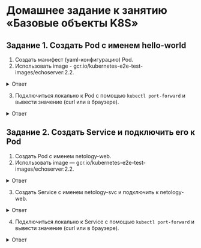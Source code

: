 # Домашнее задание к занятию «Базовые объекты K8S» 

## Задание 1. Создать Pod с именем hello-world

1. Создать манифест (yaml-конфигурацию) Pod.
2. Использовать image - gcr.io/kubernetes-e2e-test-images/echoserver:2.2.

<details>
<summary>Ответ</summary>
<br>

````   
netology@microk8s:~/k8s$ cat pod.yaml 
apiVersion: v1
kind: Pod
metadata:
  name: hello-word
spec:
  containers:
  - name: hello-word
    image: ealen/echo-server:0.8.10
    ports:
    - containerPort: 80
````   
Образ gcr.io/kubernetes-e2e-test-images/echoserver:2.2 не доступен для подключения из вне
вылетает с ошибкой:
 ````   
netology@microk8s:~$ kubectl -n default port-forward pods/hello-word 8080:80 --address 0.0.0.0   
Forwarding from 0.0.0.0:8080 -> 80   
Handling connection for 8080  
E1030 17:30:59.527542    3454 portforward.go:409] an error occurred forwarding 8080 -> 80: error forwarding port 80 to pod 598270c0f71576ee0cca6885167492bd8c6d63990ecc667b0afdd279d67ed04a, uid : failed to execute portforward in network namespace "/var/run/netns/cni-3ad752c2-b924-be3e-1fc6-9947beb6d0e6": failed to connect to localhost:80 inside namespace "598270c0f71576ee0cca6885167492bd8c6d63990ecc667b0afdd279d67ed04a", IPv4: dial tcp4 127.0.0.1:80: connect: connection refused IPv6 dial tcp6 [::1]:80: connect: connection refused 
error: lost connection to pod   

 ````   

</details>    

3. Подключиться локально к Pod с помощью `kubectl port-forward` и вывести значение (curl или в браузере).

<details>
<summary>Ответ</summary>
<br>

````   
netology@microk8s:~/k8s$ kubectl -n default port-forward pods/hello-word 8080:80 --address 0.0.0.0
Forwarding from 0.0.0.0:8080 -> 80
Handling connection for 8080

````   
````   
devops-netology git:(k8s_dz2) ✗ curl 158.160.112.205:8080
{"host":{"hostname":"158.160.112.205","ip":"::ffff:127.0.0.1","ips":[]},"http":{"method":"GET","baseUrl":"","originalUrl":"/","protocol":"http"},"request":{"params":{"0":"/"},"query":{},"cookies":{},"body":{},"headers":{"host":"158.160.112.205:8080","user-agent":"curl/8.1.2","accept":"*/*"}},"environment":{"PATH":"/usr/local/sbin:/usr/local/bin:/usr/sbin:/usr/bin:/sbin:/bin","HOSTNAME":"hello-word","NODE_VERSION":"18.18.2","YARN_VERSION":"1.22.19","KUBERNETES_PORT":"tcp://10.152.183.1:443","KUBERNETES_PORT_443_TCP":"tcp://10.152.183.1:443","KUBERNETES_PORT_443_TCP_PROTO":"tcp","KUBERNETES_PORT_443_TCP_PORT":"443","KUBERNETES_PORT_443_TCP_ADDR":"10.152.183.1","KUBERNETES_SERVICE_HOST":"10.152.183.1","KUBERNETES_SERVICE_PORT":"443","KUBERNETES_SERVICE_PORT_HTTPS":"443","HOME":"/root"}}%
````   

</details>  

## Задание 2. Создать Service и подключить его к Pod

1. Создать Pod с именем netology-web.
2. Использовать image — gcr.io/kubernetes-e2e-test-images/echoserver:2.2.

<details>
<summary>Ответ</summary>
<br>

````   
netology@microk8s:~/k8s$ cat web.yaml 
apiVersion: v1
kind: Pod
metadata:
  name: netology-web
  labels:
    app: netology-web
spec:
  containers:
  - name: netology-web
    image: ealen/echo-server:0.8.10

````   

</details>   

3. Создать Service с именем netology-svc и подключить к netology-web.

<details>
<summary>Ответ</summary>
<br>

````   
netology@microk8s:~/k8s$ cat svc.yaml 
apiVersion: v1
kind: Service
metadata:
  name: netology-svc
spec:
  selector:
    app: netology-web
  ports:
    - protocol: TCP
      port: 80

````   

</details>   

4. Подключиться локально к Service с помощью `kubectl port-forward` и вывести значение (curl или в браузере).   

<details>
<summary>Ответ</summary>
<br>

````   
netology@microk8s:~/k8s$ kubectl port-forward svc/netology-svc 8888:80 --address 0.0.0.0
Forwarding from 0.0.0.0:8888 -> 80
Handling connection for 8888

````   
````   
 devops-netology git:(k8s_dz2) ✗ curl 158.160.112.205:8888
{"host":{"hostname":"158.160.112.205","ip":"::ffff:127.0.0.1","ips":[]},"http":{"method":"GET","baseUrl":"","originalUrl":"/","protocol":"http"},"request":{"params":{"0":"/"},"query":{},"cookies":{},"body":{},"headers":{"host":"158.160.112.205:8888","user-agent":"curl/8.1.2","accept":"*/*"}},"environment":{"PATH":"/usr/local/sbin:/usr/local/bin:/usr/sbin:/usr/bin:/sbin:/bin","HOSTNAME":"netology-web","NODE_VERSION":"18.18.2","YARN_VERSION":"1.22.19","NETOLOGY_SVC_PORT_80_TCP_ADDR":"10.152.183.240","KUBERNETES_SERVICE_HOST":"10.152.183.1","KUBERNETES_PORT_443_TCP_PROTO":"tcp","KUBERNETES_PORT_443_TCP_ADDR":"10.152.183.1","NETOLOGY_SVC_SERVICE_HOST":"10.152.183.240","NETOLOGY_SVC_PORT_80_TCP_PROTO":"tcp","NETOLOGY_SVC_PORT_80_TCP_PORT":"80","KUBERNETES_SERVICE_PORT_HTTPS":"443","NETOLOGY_SVC_SERVICE_PORT":"80","NETOLOGY_SVC_PORT":"tcp://10.152.183.240:80","KUBERNETES_SERVICE_PORT":"443","KUBERNETES_PORT_443_TCP":"tcp://10.152.183.1:443","NETOLOGY_SVC_PORT_80_TCP":"tcp://10.152.183.240:80","KUBERNETES_PORT":"tcp://10.152.183.1:443","KUBERNETES_PORT_443_TCP_PORT":"443","HOME":"/root"}}%  
````   

</details>  

